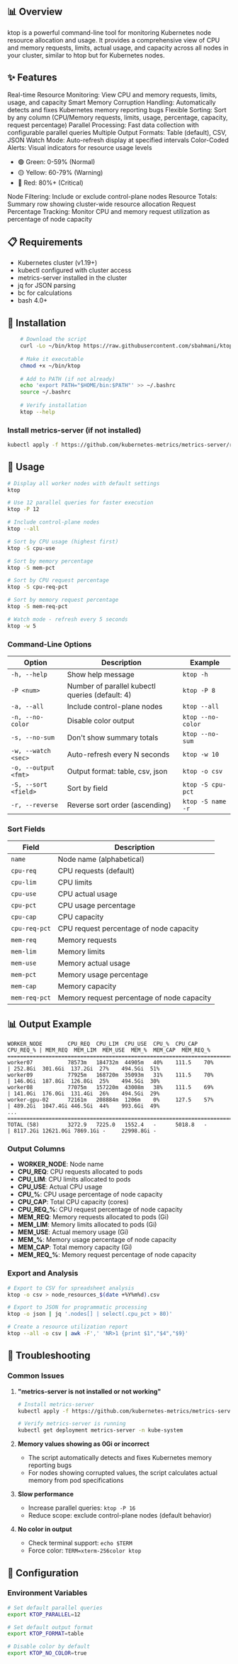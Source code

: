 ## 📊 Overview
ktop is a powerful command-line tool for monitoring Kubernetes node resource allocation and usage. It provides a comprehensive view of CPU and memory requests, limits, actual usage, and capacity across all nodes in your cluster, similar to htop but for Kubernetes nodes.

## ✨ Features
Real-time Resource Monitoring: View CPU and memory requests, limits, usage, and capacity
Smart Memory Corruption Handling: Automatically detects and fixes Kubernetes memory reporting bugs
Flexible Sorting: Sort by any column (CPU/Memory requests, limits, usage, percentage, capacity, request percentage)
Parallel Processing: Fast data collection with configurable parallel queries
Multiple Output Formats: Table (default), CSV, JSON
Watch Mode: Auto-refresh display at specified intervals
Color-Coded Alerts: Visual indicators for resource usage levels
- 🟢 Green: 0-59% (Normal)
- 🟡 Yellow: 60-79% (Warning)
- 🔴 Red: 80%+ (Critical)

Node Filtering: Include or exclude control-plane nodes
Resource Totals: Summary row showing cluster-wide resource allocation
Request Percentage Tracking: Monitor CPU and memory request utilization as percentage of node capacity

## 📋 Requirements
- Kubernetes cluster (v1.19+)
- kubectl configured with cluster access
- metrics-server installed in the cluster
- jq for JSON parsing
- bc for calculations
- bash 4.0+

## 🚀 Installation
````bash
    # Download the script
    curl -Lo ~/bin/ktop https://raw.githubusercontent.com/sbahmani/ktop/refs/heads/main/ktop.sh
    
    # Make it executable
    chmod +x ~/bin/ktop
    
    # Add to PATH (if not already)
    echo 'export PATH="$HOME/bin:$PATH"' >> ~/.bashrc
    source ~/.bashrc
    
    # Verify installation
    ktop --help
````
### Install metrics-server (if not installed)
````bash
kubectl apply -f https://github.com/kubernetes-metrics/metrics-server/releases/latest/download/components.yaml
````

## 📖 Usage
````bash
# Display all worker nodes with default settings
ktop

# Use 12 parallel queries for faster execution
ktop -P 12

# Include control-plane nodes
ktop --all

# Sort by CPU usage (highest first)
ktop -S cpu-use

# Sort by memory percentage
ktop -S mem-pct

# Sort by CPU request percentage
ktop -S cpu-req-pct

# Sort by memory request percentage
ktop -S mem-req-pct

# Watch mode - refresh every 5 seconds
ktop -w 5
````
### Command-Line Options

| Option | Description | Example |
|--------|-------------|---------|
| `-h, --help` | Show help message | `ktop -h` |
| `-P <num>` | Number of parallel kubectl queries (default: 4) | `ktop -P 8` |
| `-a, --all` | Include control-plane nodes | `ktop --all` |
| `-n, --no-color` | Disable color output | `ktop --no-color` |
| `-s, --no-sum` | Don't show summary totals | `ktop --no-sum` |
| `-w, --watch <sec>` | Auto-refresh every N seconds | `ktop -w 10` |
| `-o, --output <fmt>` | Output format: table, csv, json | `ktop -o csv` |
| `-S, --sort <field>` | Sort by field | `ktop -S cpu-pct` |
| `-r, --reverse` | Reverse sort order (ascending) | `ktop -S name -r` |

### Sort Fields

| Field | Description |
|-------|-------------|
| `name` | Node name (alphabetical) |
| `cpu-req` | CPU requests (default) |
| `cpu-lim` | CPU limits |
| `cpu-use` | CPU actual usage |
| `cpu-pct` | CPU usage percentage |
| `cpu-cap` | CPU capacity |
| `cpu-req-pct` | CPU request percentage of node capacity |
| `mem-req` | Memory requests |
| `mem-lim` | Memory limits |
| `mem-use` | Memory actual usage |
| `mem-pct` | Memory usage percentage |
| `mem-cap` | Memory capacity |
| `mem-req-pct` | Memory request percentage of node capacity |

## 📊 Output Example

```
WORKER_NODE        CPU_REQ  CPU_LIM  CPU_USE  CPU_%  CPU_CAP  CPU_REQ_% | MEM_REQ  MEM_LIM  MEM_USE  MEM_%  MEM_CAP  MEM_REQ_%
========================================================================================================================
worker07           78573m   184732m  44905m   40%    111.5    70%       | 252.8Gi  301.6Gi  137.2Gi  27%    494.5Gi  51%
worker09           77925m   168720m  35093m   31%    111.5    70%       | 146.0Gi  187.8Gi  126.8Gi  25%    494.5Gi  30%
worker08           77075m   157220m  43008m   38%    111.5    69%       | 141.0Gi  176.0Gi  131.4Gi  26%    494.5Gi  29%
worker-gpu-02      72161m   208884m  1206m    0%     127.5    57%       | 489.2Gi  1047.4Gi 446.5Gi  44%    993.6Gi  49%
...
========================================================================================================================
TOTAL (58)         3272.9   7225.0   1552.4   -      5018.8   -        | 8117.2Gi 12621.0Gi 7869.1Gi -     22998.8Gi -
```

### Output Columns

- **WORKER_NODE**: Node name
- **CPU_REQ**: CPU requests allocated to pods
- **CPU_LIM**: CPU limits allocated to pods
- **CPU_USE**: Actual CPU usage
- **CPU_%**: CPU usage percentage of node capacity
- **CPU_CAP**: Total CPU capacity (cores)
- **CPU_REQ_%**: CPU request percentage of node capacity
- **MEM_REQ**: Memory requests allocated to pods (Gi)
- **MEM_LIM**: Memory limits allocated to pods (Gi)
- **MEM_USE**: Actual memory usage (Gi)
- **MEM_%**: Memory usage percentage of node capacity
- **MEM_CAP**: Total memory capacity (Gi)
- **MEM_REQ_%**: Memory request percentage of node capacity


### Export and Analysis

```bash
# Export to CSV for spreadsheet analysis
ktop -o csv > node_resources_$(date +%Y%m%d).csv

# Export to JSON for programmatic processing
ktop -o json | jq '.nodes[] | select(.cpu_pct > 80)'

# Create a resource utilization report
ktop --all -o csv | awk -F',' 'NR>1 {print $1","$4","$9}'
```

## 🐛 Troubleshooting

### Common Issues

1. **"metrics-server is not installed or not working"**
   ```bash
   # Install metrics-server
   kubectl apply -f https://github.com/kubernetes-metrics/metrics-server/releases/latest/download/components.yaml
   
   # Verify metrics-server is running
   kubectl get deployment metrics-server -n kube-system
   ```

2. **Memory values showing as 0Gi or incorrect**
   - The script automatically detects and fixes Kubernetes memory reporting bugs
   - For nodes showing corrupted values, the script calculates actual memory from pod specifications

3. **Slow performance**
   - Increase parallel queries: `ktop -P 16`
   - Reduce scope: exclude control-plane nodes (default behavior)

4. **No color in output**
   - Check terminal support: `echo $TERM`
   - Force color: `TERM=xterm-256color ktop`

## 🔧 Configuration

### Environment Variables

```bash
# Set default parallel queries
export KTOP_PARALLEL=12

# Set default output format
export KTOP_FORMAT=table

# Disable color by default
export KTOP_NO_COLOR=true
```

